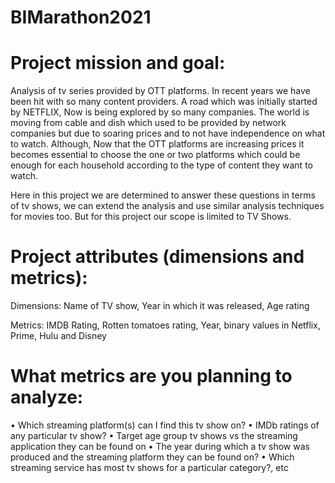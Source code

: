 # BIMarathon2021

# Project mission and goal:

Analysis of tv series provided by OTT platforms. In recent years we have been hit with so many content providers. A road which was initially started by NETFLIX, Now is being explored by so many companies. The world is moving from cable and dish which used to be provided by network companies but due to soaring prices and to not have independence on what to watch.
Although, Now that the OTT platforms are increasing prices it becomes essential to choose the one or two platforms which could be enough for each household according to the type of content they want to watch.

Here in this project we are determined to answer these questions in terms of tv shows, we can extend the analysis and use similar analysis techniques for movies too. But for this project our scope is limited to TV Shows.

# Project attributes (dimensions and metrics):

Dimensions: Name of TV show, Year in which it was released, Age rating 

Metrics: IMDB Rating, Rotten tomatoes rating, Year, binary values in Netflix, Prime, Hulu and Disney

# What metrics are you planning to analyze:

• Which streaming platform(s) can I find this tv show on?
• IMDb ratings of any particular tv show?
• Target age group tv shows vs the streaming application they can be found on
• The year during which a tv show was produced and the streaming platform they can be found on?
• Which streaming service has most tv shows for a particular category?, etc
